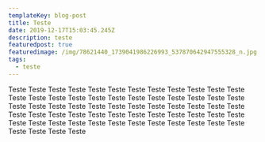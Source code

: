 ```yaml
---
templateKey: blog-post
title: Teste
date: 2019-12-17T15:03:45.245Z
description: teste
featuredpost: true
featuredimage: /img/78621440_1739041986226993_537870642947555328_n.jpg
tags:
  - teste
---
```


Teste Teste Teste Teste Teste Teste Teste Teste Teste Teste Teste Teste Teste Teste Teste Teste Teste Teste Teste Teste Teste Teste Teste Teste Teste Teste Teste Teste Teste Teste Teste Teste Teste Teste Teste Teste Teste Teste Teste Teste Teste Teste Teste Teste Teste Teste Teste Teste Teste Teste Teste Teste Teste Teste Teste Teste Teste Teste Teste Teste Teste Teste Teste Teste
